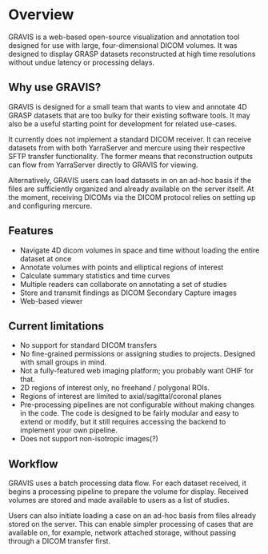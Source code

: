 # Overview 

GRAVIS is a web-based open-source visualization and annotation tool designed for use with large, four-dimensional DICOM volumes. It was designed to display GRASP datasets reconstructed at high time resolutions without undue latency or processing delays. 

## Why use GRAVIS?

GRAVIS is designed for a small team that wants to view and annotate 4D GRASP datasets that are too bulky for their existing software tools. It may also be a useful starting point for development for related use-cases. 

It currently does not implement a standard DICOM receiver. It can receive datasets from with both YarraServer and mercure using their respective SFTP transfer functionality. The former means that reconstruction outputs can flow from YarraServer directly to GRAVIS for viewing. 

Alternatively, GRAVIS users can load datasets in on an ad-hoc basis if the files are sufficiently organized and already available on the server itself. At the moment, receiving DICOMs via the DICOM protocol relies on setting up and configuring mercure. 


## Features
- Navigate 4D dicom volumes in space and time without loading the entire dataset at once
- Annotate volumes with points and elliptical regions of interest
- Calculate summary statistics and time curves 
- Multiple readers can collaborate on annotating a set of studies
- Store and transmit findings as DICOM Secondary Capture images
- Web-based viewer
  

## Current limitations
- No support for standard DICOM transfers
- No fine-grained permissions or assigning studies to projects. Designed with small groups in mind.
- Not a fully-featured web imaging platform; you probably want OHIF for that.
- 2D regions of interest only, no freehand / polygonal ROIs.
- Regions of interest are limited to axial/sagittal/coronal planes
- Pre-processing pipelines are not configurable without making changes in the code. The code is designed to be fairly modular and easy to extend or modify, but it still requires accessing the backend to  implement your own pipeline.
- Does not support non-isotropic images(?)

## Workflow

GRAVIS uses a batch processing data flow. For each dataset received, it begins a processing pipeline to prepare the volume for display. Received volumes are stored and made available to users as a list of studies. 

Users can also initiate loading a case on an ad-hoc basis from files already stored on the server. This can enable simpler processing of cases that are available on, for example, network attached storage, without passing through a DICOM transfer first. 


